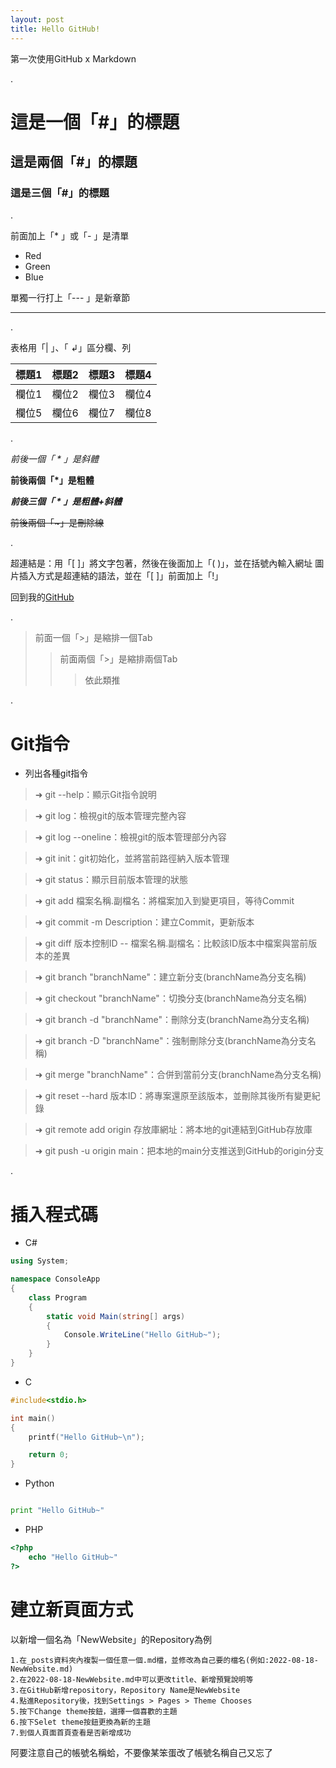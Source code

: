 ```yaml
---
layout: post
title: Hello GitHub!
---
```


第一次使用GitHub x Markdown

.

# 這是一個「#」的標題

## 這是兩個「#」的標題

### 這是三個「#」的標題

.

前面加上「* 」或「- 」是清單
* Red
* Green
* Blue

單獨一行打上「--- 」是新章節

---

.

表格用「| 」、「 ↲」區分欄、列

|標題1|標題2|標題3|標題4|
|----|----|----|----|
|欄位1|欄位2|欄位3|欄位4|
|欄位5|欄位6|欄位7|欄位8|

.

*前後一個「 * 」是斜體*

**前後兩個「*」是粗體**

***前後三個「 * 」是粗體+斜體***

~~前後兩個「~」是刪除線~~

.

超連結是：用「[ ]」將文字包著，然後在後面加上「( )」，並在括號內輸入網址
圖片插入方式是超連結的語法，並在「[ ]」前面加上「!」

回到我的[GitHub](https://hungsiu.github.io/)

.

>前面一個「>」是縮排一個Tab
>>前面兩個「>」是縮排兩個Tab
>>>依此類推

.

# Git指令

* 列出各種git指令

>➜ git --help：顯示Git指令說明

>➜ git log：檢視git的版本管理完整內容

>➜ git log --oneline：檢視git的版本管理部分內容

>➜ git init：git初始化，並將當前路徑納入版本管理

>➜ git status：顯示目前版本管理的狀態

>➜ git add 檔案名稱.副檔名：將檔案加入到變更項目，等待Commit

>➜ git commit -m Description：建立Commit，更新版本

>➜ git diff 版本控制ID -- 檔案名稱.副檔名：比較該ID版本中檔案與當前版本的差異

>➜ git branch "branchName"：建立新分支(branchName為分支名稱)

>➜ git checkout "branchName"：切換分支(branchName為分支名稱)

>➜ git branch -d "branchName"：刪除分支(branchName為分支名稱)

>➜ git branch -D "branchName"：強制刪除分支(branchName為分支名稱)

>➜ git merge "branchName"：合併到當前分支(branchName為分支名稱)

>➜ git reset --hard 版本ID：將專案還原至該版本，並刪除其後所有變更紀錄

>➜ git remote add origin 存放庫網址：將本地的git連結到GitHub存放庫

>➜ git push -u origin main：把本地的main分支推送到GitHub的origin分支

.

# 插入程式碼

* C#

```cs
using System;

namespace ConsoleApp
{
    class Program
    {
        static void Main(string[] args)
        {
            Console.WriteLine("Hello GitHub~");
        }
    }
}


```

* C

```c
#include<stdio.h>

int main()
{
    printf("Hello GitHub~\n");

    return 0;
}

```

* Python

```py

print "Hello GitHub~"

```

* PHP

```php
<?php
    echo "Hello GitHub~"
?>

```

# 建立新頁面方式

以新增一個名為「NewWebsite」的Repository為例

    1.在_posts資料夾內複製一個任意一個.md檔，並修改為自己要的檔名(例如:2022-08-18-NewWebsite.md)
    2.在2022-08-18-NewWebsite.md中可以更改title、新增預覽說明等
    3.在GitHub新增repository，Repository Name是NewWebsite
    4.點進Repository後，找到Settings > Pages > Theme Chooses
    5.按下Change theme按鈕，選擇一個喜歡的主題
    6.按下Selet theme按鈕更換為新的主題
    7.到個人頁面首頁查看是否新增成功

阿要注意自己的帳號名稱蛤，不要像某笨蛋改了帳號名稱自己又忘了
